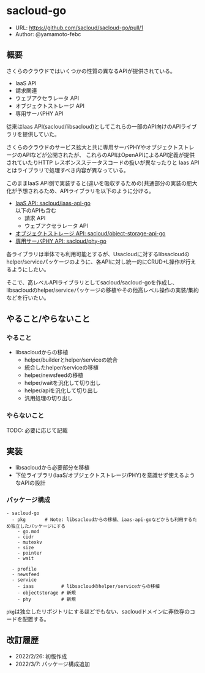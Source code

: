 # sacloud-go

- URL: https://github.com/sacloud/sacloud-go/pull/1
- Author: @yamamoto-febc

## 概要

さくらのクラウドではいくつかの性質の異なるAPIが提供されている。  

- IaaS API
- 請求関連
- ウェブアクセラレータ API
- オブジェクトストレージ API
- 専用サーバPHY API

従来はIaas API(sacloud/libsacloud)としてこれらの一部のAPI向けのAPIライブラリを提供していた。

さくらのクラウドのサービス拡大と共に専用サーバPHYやオブジェクトストレージのAPIなどが公開されたが、
これらのAPIはOpenAPIによるAPI定義が提供されていたりHTTP レスポンスステータスコードの扱いが異なったりと
Iaas APIとはライブラリで処理すべき内容が異なっている。

このままIaaS API側で実装すると(違いを吸収するための)共通部分の実装の肥大化が予想されるため、APIライブラリを以下のように分ける。  

- [IaaS API: sacloud/iaas-api-go](https://github.com/sacloud/iaas-api-go)  
  以下のAPIも含む  
    - 請求 API
    - ウェブアクセラレータ API
- [オブジェクトストレージ API: sacloud/object-storage-api-go](https://github.com/sacloud/object-storage-api-go)
- [専用サーバPHY API: sacloud/phy-go](https://github.com/sacloud/phy-go)

各ライブラリは単体でも利用可能とするが、Usacloudに対するlibsacloudのhelper/serviceパッケージのように、各APIに対し統一的にCRUD+L操作が行えるようにしたい。  

そこで、高レベルAPIライブラリとしてsacloud/sacloud-goを作成し、
libsacloudのhelper/serviceパッケージの移植やその他高レベル操作の実装/集約などを行いたい。  

## やること/やらないこと

### やること

- libsacloudからの移植
  - helper/builderとhelper/serviceの統合
  - 統合したhelper/serviceの移植
  - helper/newsfeedの移植
  - helper/waitを汎化して切り出し
  - helper/apiを汎化して切り出し
  - 汎用処理の切り出し

### やらないこと

TODO: 必要に応じて記載

## 実装

- libsacloudから必要部分を移植  
- 下位ライブラリ(IaaS/オブジェクトストレージ/PHY)を意識せず使えるようなAPIの設計

### パッケージ構成

```console
- sacloud-go
  - pkg       # Note: libsacloudからの移植、iaas-api-goなどからも利用するため独立したパッケージにする
    - go.mod
    - cidr
    - mutexkv
    - size
    - pointer
    - wait      
    
  - profile
  - newsfeed
  - service    
    - iaas          # libsacloudのhelper/serviceからの移植 
    - objectstorage # 新規
    - phy           # 新規
```

`pkg`は独立したリポジトリにするほどでもない、sacloudドメインに非依存のコードを配置する。

## 改訂履歴

- 2022/2/26: 初版作成
- 2022/3/7: パッケージ構成追加